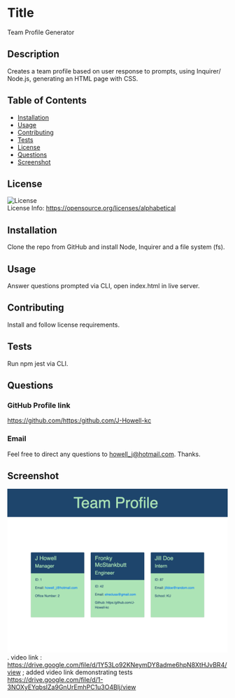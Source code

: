 
  # Title
Team Profile Generator

## Description
Creates a team profile based on user response to prompts,  using Inquirer/ Node.js, generating an HTML page with CSS.

## Table of Contents
* [Installation](#installation)
* [Usage](#usage)
* [Contributing](#contributing)
* [Tests](#tests)
* [License](#license)
* [Questions](#questions)
* [Screenshot](#screenshot)

## License
![License](https://img.shields.io/badge/license-MIT-green) <br />
License Info: https://opensource.org/licenses/alphabetical 

## Installation
Clone the repo from GitHub and install Node, Inquirer and a file system (fs).

## Usage
Answer questions prompted via CLI, open index.html in live server.

## Contributing
Install and follow license requirements.

## Tests
Run npm jest via CLI.

## Questions 
### GitHub Profile link
https://github.com/https:/github.com/J-Howell-kc <br/>
### Email
Feel free to direct any questions to howell_j@hotmail.com. Thanks.

## Screenshot
![screenshot](127.0.0.1_5500_index.html.png). video link : https://drive.google.com/file/d/1Y53Lo92KNeymDY8adme6hpN8XtHJvBR4/view ; added video link demonstrating tests https://drive.google.com/file/d/1-3NOXyEYqbsIZa9GnUrEmhPC1u3O4Blj/view